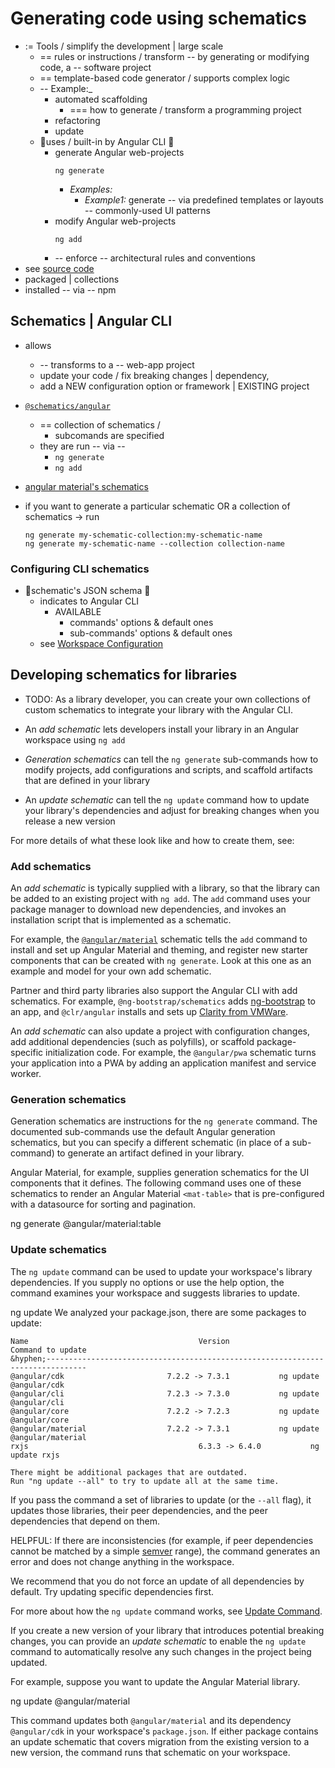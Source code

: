 # Generating code using schematics

* := Tools / simplify the development | large scale
  * == rules or instructions / transform -- by generating or modifying code, a -- software project 
  * == template-based code generator / supports complex logic
  * -- Example:_ 
    * automated scaffolding
      * === how to generate / transform a programming project
    * refactoring
    * update
  * 👀uses / built-in by Angular CLI 👀 
    * generate Angular web-projects 
      ```
      ng generate
      ```
      * _Examples:_
        * _Example1:_ generate -- via predefined templates or layouts -- commonly-used UI patterns 
    * modify Angular web-projects
      ```
      ng add
      ```
    * -- enforce -- architectural rules and conventions   
* see [source code](https://github.com/dancer1325/angular-cli/tree/main/packages/schematics/angular)
* packaged | collections
* installed -- via -- npm

## Schematics | Angular CLI

* allows
  * -- transforms to a -- web-app project
  * update your code / fix breaking changes | dependency,
  * add a NEW configuration option or framework | EXISTING project

* [`@schematics/angular`](https://github.com/dancer1325/angular-cli/tree/main/packages/schematics/angular)
  * == collection of schematics /
    * subcomands are specified
  * they are run -- via -- 
    * `ng generate`
    * `ng add`

* [angular material's schematics](https://github.com/angular/components/tree/main/src/material/schematics)

* if you want to generate a particular schematic OR a collection of schematics -> run
  ```
  ng generate my-schematic-collection:my-schematic-name
  ng generate my-schematic-name --collection collection-name
  ```

### Configuring CLI schematics

* 👀schematic's JSON schema 👀
  * indicates to Angular CLI
    * AVAILABLE 
      * commands' options & default ones
      * sub-commands' options & default ones
  * see [Workspace Configuration](../../reference/configs/workspace-config)

## Developing schematics for libraries

* TODO:
As a library developer, you can create your own collections of custom schematics to integrate your library with the Angular CLI.

* An *add schematic* lets developers install your library in an Angular workspace using `ng add`
* *Generation schematics* can tell the `ng generate` sub-commands how to modify projects, add configurations and scripts, and scaffold artifacts that are defined in your library
* An *update schematic* can tell the `ng update` command how to update your library's dependencies and adjust for breaking changes when you release a new version

For more details of what these look like and how to create them, see:

<docs-pill-row>
  <docs-pill href="tools/cli/schematics-authoring" title="Authoring Schematics"/>
  <docs-pill href="tools/cli/schematics-for-libraries" title="Schematics for Libraries"/>
</docs-pill-row>

### Add schematics

An *add schematic* is typically supplied with a library, so that the library can be added to an existing project with `ng add`.
The `add` command uses your package manager to download new dependencies, and invokes an installation script that is implemented as a schematic.

For example, the [`@angular/material`](https://material.angular.io/guide/schematics) schematic tells the `add` command to install and set up Angular Material and theming, and register new starter components that can be created with `ng generate`.
Look at this one as an example and model for your own add schematic.

Partner and third party libraries also support the Angular CLI with add schematics.
For example, `@ng-bootstrap/schematics` adds [ng-bootstrap](https://ng-bootstrap.github.io)  to an app, and  `@clr/angular` installs and sets up [Clarity from VMWare](https://clarity.design/documentation/get-started).

An *add schematic* can also update a project with configuration changes, add additional dependencies \(such as polyfills\), or scaffold package-specific initialization code.
For example, the `@angular/pwa` schematic turns your application into a PWA by adding an application manifest and service worker.

### Generation schematics

Generation schematics are instructions for the `ng generate` command.
The documented sub-commands use the default Angular generation schematics, but you can specify a different schematic \(in place of a sub-command\) to generate an artifact defined in your library.

Angular Material, for example, supplies generation schematics for the UI components that it defines.
The following command uses one of these schematics to render an Angular Material `<mat-table>` that is pre-configured with a datasource for sorting and pagination.

<docs-code language="shell">

ng generate @angular/material:table <component-name>

</docs-code>

### Update schematics

 The `ng update` command can be used to update your workspace's library dependencies.
 If you supply no options or use the help option, the command examines your workspace and suggests libraries to update.

<docs-code language="shell">

ng update
We analyzed your package.json, there are some packages to update:

    Name                                      Version                     Command to update
    &hyphen;-------------------------------------------------------------------------------
    @angular/cdk                       7.2.2 -> 7.3.1           ng update @angular/cdk
    @angular/cli                       7.2.3 -> 7.3.0           ng update @angular/cli
    @angular/core                      7.2.2 -> 7.2.3           ng update @angular/core
    @angular/material                  7.2.2 -> 7.3.1           ng update @angular/material
    rxjs                                      6.3.3 -> 6.4.0           ng update rxjs

    There might be additional packages that are outdated.
    Run "ng update --all" to try to update all at the same time.

</docs-code>

If you pass the command a set of libraries to update \(or the `--all` flag\), it updates those libraries, their peer dependencies, and the peer dependencies that depend on them.

HELPFUL: If there are inconsistencies \(for example, if peer dependencies cannot be matched by a simple [semver](https://semver.io) range\), the command generates an error and does not change anything in the workspace.

We recommend that you do not force an update of all dependencies by default.
Try updating specific dependencies first.

For more about how the `ng update` command works, see [Update Command](https://github.com/angular/angular-cli/blob/main/docs/specifications/update.md).

If you create a new version of your library that introduces potential breaking changes, you can provide an *update schematic* to enable the `ng update` command to automatically resolve any such changes in the project being updated.

For example, suppose you want to update the Angular Material library.

<docs-code language="shell">
ng update @angular/material
</docs-code>

This command updates both `@angular/material` and its dependency `@angular/cdk` in your workspace's `package.json`.
If either package contains an update schematic that covers migration from the existing version to a new version, the command runs that schematic on your workspace.
